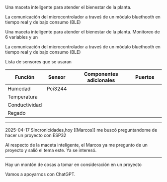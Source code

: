 Una maceta inteligente para atender el bienestar de la planta. 

La comunicación del microcontrolador a traveś de un módulo bluethooth en tiempo real y de bajo consumo (BLE)

Una maceta inteligente para atender el bienestar de la planta. Monitoreo de 6 variables y un 

La comunicación del microcontrolador a traveś de un módulo bluethooth en tiempo real y de bajo consumo (BLE)


Lista de sensores que se usaran

| Función       | Sensor  | Componentes adicionales | Puertos |     |
| ------------- | ------- | ----------------------- | ------- | --- |
| Humedad       | Pci3244 |                         |         |     |
| Temperatura   |         |                         |         |     |
| Conductividad |         |                         |         |     |
| Regado        |         |                         |         |     |


---
2025-04-17
Sincronicidades,hoy [[Marcos]] me buscó preguntandome de hacer un proyecto con ESP32

Al respecto de la maceta inteligente, el Marcos ya me pregunto de un proyecto y salió el tema este. Ya se interesó.

---
Hay un montón de cosas a tomar en consideración en un proyecto

Vamos a apoyarnos con ChatGPT.
